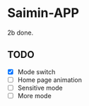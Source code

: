 # Saimin-APP
2b done.

## TODO
- [x] Mode switch 
- [ ] Home page animation 
- [ ] Sensitive mode 
- [ ] More mode